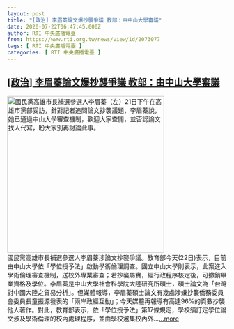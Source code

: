 ```yaml
---
layout: post
title: "[政治] 李眉蓁論文爆抄襲爭議 教部：由中山大學審議"
date: 2020-07-22T06:47:45.000Z
author: RTI 中央廣播電臺
from: https://www.rti.org.tw/news/view/id/2073077
tags: [ RTI 中央廣播電臺 ]
categories: [ RTI 中央廣播電臺 ]
---
```

<!--1595400465000-->
[[政治] 李眉蓁論文爆抄襲爭議 教部：由中山大學審議](https://www.rti.org.tw/news/view/id/2073077)
------

<div>
<img src="https://static.rti.org.tw/assets/thumbnails/2020/07/21/20200721000112M.jpg" width="360" alt="國民黨高雄市長補選參選人李眉蓁（左）21日下午在高雄市黨部受訪，針對記者追問論文抄襲議題，李眉蓁說，她已通過中山大學審查機制，歡迎大家查閱，並否認論文找人代寫，盼大家別再討論此事。" title="國民黨高雄市長補選參選人李眉蓁（左）21日下午在高雄市黨部受訪，針對記者追問論文抄襲議題，李眉蓁說，她已通過中山大學審查機制，歡迎大家查閱，並否認論文找人代寫，盼大家別再討論此事。"><br>國民黨高雄市長補選參選人李眉蓁涉論文抄襲爭議。教育部今天(22日)表示，目前由中山大學依「學位授予法」啟動學術倫理調查。國立中山大學則表示，此案進入學術倫理審查機制，送校外專業審查；若抄襲屬實，經行政程序核定後，可撤銷畢業資格及學位。李眉蓁是中山大學社會科學院大陸研究所碩士，碩士論文為「台灣對中國大陸之貿易分析」。但媒體報導，李眉蓁碩士論文有幾處涉嫌抄襲僑務委員會委員長童振源發表的「兩岸政經互動」；今天媒體再報導有高達96%的頁數抄襲他人著作。對此，教育部表示，依「學位授予法」第17條規定，學校須訂定學位論文涉及學術倫理的校內處理程序，並由學校邀集校內外...<a target="_blank" href="https://www.rti.org.tw/news/view/id/2073077">...more</a>
</div>
